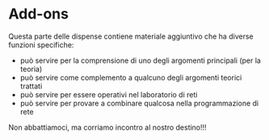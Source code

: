 # Add-ons


Questa parte delle dispense contiene materiale aggiuntivo che ha diverse funzioni specifiche:

- può servire per la comprensione di uno degli argomenti principali (per la teoria)
- può servire come complemento a qualcuno degli argomenti teorici trattati
- può servire per essere operativi nel laboratorio di reti
- può servire per provare a combinare qualcosa nella programmazione di rete

Non abbattiamoci, ma corriamo incontro al nostro destino!!!

<br>
<br>

